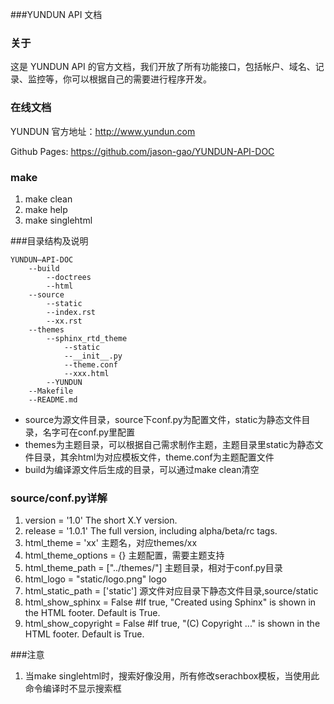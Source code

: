 ###YUNDUN API 文档

### 关于

这是 YUNDUN API 的官方文档，我们开放了所有功能接口，包括帐户、域名、记录、监控等，你可以根据自己的需要进行程序开发。


### 在线文档
YUNDUN 官方地址：http://www.yundun.com

Github Pages: https://github.com/jason-gao/YUNDUN-API-DOC

### make
1. make clean
2. make help
3. make singlehtml
    
    
###目录结构及说明

```
YUNDUN—API-DOC
    --build
        --doctrees
        --html
    --source
        --static
        --index.rst
        --xx.rst
    --themes
        --sphinx_rtd_theme
            --static
            --__init__.py
            --theme.conf
            --xxx.html
        --YUNDUN
    --Makefile
    --README.md 
```   
+   source为源文件目录，source下conf.py为配置文件，static为静态文件目录，名字可在conf.py里配置
+   themes为主题目录，可以根据自己需求制作主题，主题目录里static为静态文件目录，其余html为对应模板文件，theme.conf为主题配置文件
+   build为编译源文件后生成的目录，可以通过make clean清空

### source/conf.py详解
1. version = '1.0'  The short X.Y version.
2. release = '1.0.1' The full version, including alpha/beta/rc tags.
3. html_theme = 'xx' 主题名，对应themes/xx
4. html_theme_options = {} 主题配置，需要主题支持
5. html_theme_path = ["../themes/"] 主题目录，相对于conf.py目录
6. html_logo = "static/logo.png" logo
7. html_static_path = ['static'] 源文件对应目录下静态文件目录,source/static
8. html_show_sphinx = False #If true, "Created using Sphinx" is shown in the HTML footer. Default is True.
9. html_show_copyright = False #If true, "(C) Copyright ..." is shown in the HTML footer. Default is True.


###注意
1. 当make singlehtml时，搜索好像没用，所有修改serachbox模板，当使用此命令编译时不显示搜索框